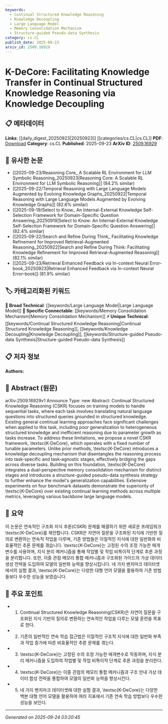```yaml
---
keywords:
  - Continual Structured Knowledge Reasoning
  - Knowledge Decoupling
  - Large Language Model
  - Memory Consolidation Mechanism
  - Structure-guided Pseudo-data Synthesis
category: cs.CL
publish_date: 2025-09-23
arxiv_id: 2509.16929
---
```


<!-- KEYWORD_LINKING_METADATA:
{
  "processed_timestamp": "2025-09-24T03:20:45.554084",
  "vocabulary_version": "1.0",
  "selected_keywords": [
    "Continual Structured Knowledge Reasoning",
    "Knowledge Decoupling",
    "Large Language Model",
    "Memory Consolidation Mechanism",
    "Structure-guided Pseudo-data Synthesis"
  ],
  "rejected_keywords": [],
  "similarity_scores": {
    "Continual Structured Knowledge Reasoning": 0.8,
    "Knowledge Decoupling": 0.75,
    "Large Language Model": 0.7,
    "Memory Consolidation Mechanism": 0.72,
    "Structure-guided Pseudo-data Synthesis": 0.78
  },
  "extraction_method": "AI_prompt_based",
  "budget_applied": true,
  "candidates_json": {
    "candidates": [
      {
        "surface": "Continual Structured Knowledge Reasoning",
        "canonical": "Continual Structured Knowledge Reasoning",
        "aliases": [
          "CSKR"
        ],
        "category": "unique_technical",
        "rationale": "This is a specific framework that addresses unique challenges in sequential task handling, making it a novel concept in the field.",
        "novelty_score": 0.85,
        "connectivity_score": 0.65,
        "specificity_score": 0.9,
        "link_intent_score": 0.8
      },
      {
        "surface": "Knowledge Decoupling",
        "canonical": "Knowledge Decoupling",
        "aliases": [],
        "category": "unique_technical",
        "rationale": "This mechanism is central to the paper's proposed framework and offers a unique approach to task-specific and task-agnostic reasoning.",
        "novelty_score": 0.78,
        "connectivity_score": 0.7,
        "specificity_score": 0.85,
        "link_intent_score": 0.75
      },
      {
        "surface": "Large Language Models",
        "canonical": "Large Language Model",
        "aliases": [
          "LLM"
        ],
        "category": "broad_technical",
        "rationale": "Large language models are integral to the framework's implementation, providing a strong link to existing research in NLP.",
        "novelty_score": 0.3,
        "connectivity_score": 0.9,
        "specificity_score": 0.6,
        "link_intent_score": 0.7
      },
      {
        "surface": "Memory Consolidation Mechanism",
        "canonical": "Memory Consolidation Mechanism",
        "aliases": [],
        "category": "specific_connectable",
        "rationale": "This mechanism is a key component of the proposed framework, enhancing the model's ability to generalize across tasks.",
        "novelty_score": 0.65,
        "connectivity_score": 0.75,
        "specificity_score": 0.8,
        "link_intent_score": 0.72
      },
      {
        "surface": "Structure-guided Pseudo-data Synthesis",
        "canonical": "Structure-guided Pseudo-data Synthesis",
        "aliases": [],
        "category": "unique_technical",
        "rationale": "This strategy is innovative in enhancing model generalization, making it a unique technical contribution.",
        "novelty_score": 0.82,
        "connectivity_score": 0.68,
        "specificity_score": 0.88,
        "link_intent_score": 0.78
      }
    ],
    "ban_list_suggestions": [
      "method",
      "experiment",
      "performance"
    ]
  },
  "decisions": [
    {
      "candidate_surface": "Continual Structured Knowledge Reasoning",
      "resolved_canonical": "Continual Structured Knowledge Reasoning",
      "decision": "linked",
      "scores": {
        "novelty": 0.85,
        "connectivity": 0.65,
        "specificity": 0.9,
        "link_intent": 0.8
      }
    },
    {
      "candidate_surface": "Knowledge Decoupling",
      "resolved_canonical": "Knowledge Decoupling",
      "decision": "linked",
      "scores": {
        "novelty": 0.78,
        "connectivity": 0.7,
        "specificity": 0.85,
        "link_intent": 0.75
      }
    },
    {
      "candidate_surface": "Large Language Models",
      "resolved_canonical": "Large Language Model",
      "decision": "linked",
      "scores": {
        "novelty": 0.3,
        "connectivity": 0.9,
        "specificity": 0.6,
        "link_intent": 0.7
      }
    },
    {
      "candidate_surface": "Memory Consolidation Mechanism",
      "resolved_canonical": "Memory Consolidation Mechanism",
      "decision": "linked",
      "scores": {
        "novelty": 0.65,
        "connectivity": 0.75,
        "specificity": 0.8,
        "link_intent": 0.72
      }
    },
    {
      "candidate_surface": "Structure-guided Pseudo-data Synthesis",
      "resolved_canonical": "Structure-guided Pseudo-data Synthesis",
      "decision": "linked",
      "scores": {
        "novelty": 0.82,
        "connectivity": 0.68,
        "specificity": 0.88,
        "link_intent": 0.78
      }
    }
  ]
}
-->

# K-DeCore: Facilitating Knowledge Transfer in Continual Structured Knowledge Reasoning via Knowledge Decoupling

## 📋 메타데이터

**Links**: [[daily_digest_20250923|20250923]] [[categories/cs.CL|cs.CL]]
**PDF**: [Download](https://arxiv.org/pdf/2509.16929.pdf)
**Category**: cs.CL
**Published**: 2025-09-23
**ArXiv ID**: [2509.16929](https://arxiv.org/abs/2509.16929)

## 🔗 유사한 논문
- [[2025-09-23/Reasoning Core_ A Scalable RL Environment for LLM Symbolic Reasoning_20250923|Reasoning Core: A Scalable RL Environment for LLM Symbolic Reasoning]] (84.2% similar)
- [[2025-09-22/Temporal Reasoning with Large Language Models Augmented by Evolving Knowledge Graphs_20250922|Temporal Reasoning with Large Language Models Augmented by Evolving Knowledge Graphs]] (82.6% similar)
- [[2025-09-19/Select to Know_ An Internal-External Knowledge Self-Selection Framework for Domain-Specific Question Answering_20250919|Select to Know: An Internal-External Knowledge Self-Selection Framework for Domain-Specific Question Answering]] (82.4% similar)
- [[2025-09-22/Search and Refine During Think_ Facilitating Knowledge Refinement for Improved Retrieval-Augmented Reasoning_20250922|Search and Refine During Think: Facilitating Knowledge Refinement for Improved Retrieval-Augmented Reasoning]] (82.1% similar)
- [[2025-09-23/Retrieval Enhanced Feedback via In-context Neural Error-book_20250923|Retrieval Enhanced Feedback via In-context Neural Error-book]] (81.9% similar)

## 🏷️ 카테고리화된 키워드
**🧠 Broad Technical**: [[keywords/Large Language Model|Large Language Model]]
**🔗 Specific Connectable**: [[keywords/Memory Consolidation Mechanism|Memory Consolidation Mechanism]]
**⚡ Unique Technical**: [[keywords/Continual Structured Knowledge Reasoning|Continual Structured Knowledge Reasoning]], [[keywords/Knowledge Decoupling|Knowledge Decoupling]], [[keywords/Structure-guided Pseudo-data Synthesis|Structure-guided Pseudo-data Synthesis]]

## 📋 저자 정보

**Authors:** 

## 📄 Abstract (원문)

arXiv:2509.16929v1 Announce Type: new 
Abstract: Continual Structured Knowledge Reasoning (CSKR) focuses on training models to handle sequential tasks, where each task involves translating natural language questions into structured queries grounded in structured knowledge. Existing general continual learning approaches face significant challenges when applied to this task, including poor generalization to heterogeneous structured knowledge and inefficient reasoning due to parameter growth as tasks increase. To address these limitations, we propose a novel CSKR framework, \textsc{K-DeCore}, which operates with a fixed number of tunable parameters. Unlike prior methods, \textsc{K-DeCore} introduces a knowledge decoupling mechanism that disentangles the reasoning process into task-specific and task-agnostic stages, effectively bridging the gaps across diverse tasks. Building on this foundation, \textsc{K-DeCore} integrates a dual-perspective memory consolidation mechanism for distinct stages and introduces a structure-guided pseudo-data synthesis strategy to further enhance the model's generalization capabilities. Extensive experiments on four benchmark datasets demonstrate the superiority of \textsc{K-DeCore} over existing continual learning methods across multiple metrics, leveraging various backbone large language models.

## 📝 요약

이 논문은 연속적인 구조화 지식 추론(CSKR) 문제를 해결하기 위한 새로운 프레임워크 \textsc{K-DeCore}를 제안합니다. CSKR은 자연어 질문을 구조화된 지식에 기반한 질의로 변환하는 연속적 작업을 다루며, 기존 방법들은 이질적인 지식에 대한 일반화와 비효율적인 추론 문제를 겪습니다. \textsc{K-DeCore}는 고정된 수의 조정 가능한 매개변수를 사용하며, 지식 분리 메커니즘을 통해 작업별 및 작업 비특이적 단계로 추론 과정을 분리합니다. 또한, 이중 관점 메모리 통합 메커니즘과 구조화된 가이드의 가상 데이터 생성 전략을 도입하여 모델의 일반화 능력을 향상시킵니다. 네 가지 벤치마크 데이터셋에서의 실험 결과, \textsc{K-DeCore}는 다양한 대형 언어 모델을 활용하여 기존 방법들보다 우수한 성능을 보였습니다.

## 🎯 주요 포인트

- 1. Continual Structured Knowledge Reasoning(CSKR)은 자연어 질문을 구조화된 지식 기반의 질의로 변환하는 연속적인 작업을 다루는 모델 훈련을 목표로 한다.
- 2. 기존의 일반적인 연속 학습 접근법은 이질적인 구조적 지식에 대한 일반화 부족과 작업 증가에 따른 비효율적인 추론 문제를 겪는다.
- 3. \textsc{K-DeCore}는 고정된 수의 조정 가능한 매개변수로 작동하며, 지식 분리 메커니즘을 도입하여 작업별 및 작업 비특이적 단계로 추론 과정을 분리한다.
- 4. \textsc{K-DeCore}는 이중 관점의 메모리 통합 메커니즘과 구조 안내 가상 데이터 합성 전략을 통합하여 모델의 일반화 능력을 향상시킨다.
- 5. 네 가지 벤치마크 데이터셋에 대한 실험 결과, \textsc{K-DeCore}는 다양한 백본 대형 언어 모델을 활용하여 여러 지표에서 기존 연속 학습 방법보다 우수한 성능을 보인다.


---

*Generated on 2025-09-24 03:20:45*